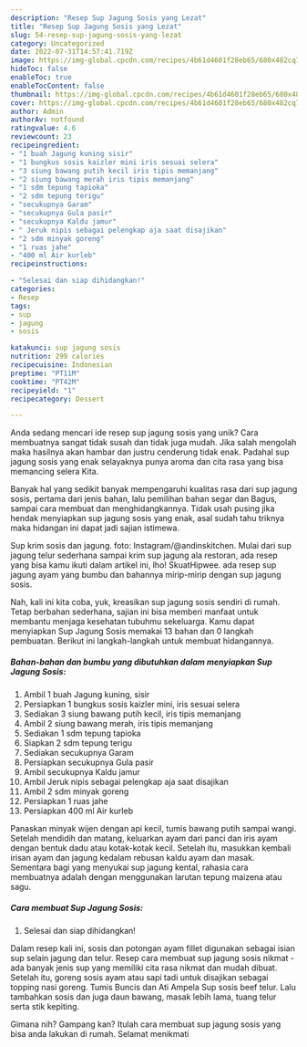 ```yaml
---
description: "Resep Sup Jagung Sosis yang Lezat"
title: "Resep Sup Jagung Sosis yang Lezat"
slug: 54-resep-sup-jagung-sosis-yang-lezat
category: Uncategorized
date: 2022-07-31T14:57:41.719Z
image: https://img-global.cpcdn.com/recipes/4b61d4601f28eb65/680x482cq70/sup-jagung-sosis-foto-resep-utama.jpg
hideToc: false
enableToc: true
enableTocContent: false
thumbnail: https://img-global.cpcdn.com/recipes/4b61d4601f28eb65/680x482cq70/sup-jagung-sosis-foto-resep-utama.jpg
cover: https://img-global.cpcdn.com/recipes/4b61d4601f28eb65/680x482cq70/sup-jagung-sosis-foto-resep-utama.jpg
author: Admin
authorAv: notfound
ratingvalue: 4.6
reviewcount: 23
recipeingredient:
- "1 buah Jagung kuning sisir"
- "1 bungkus sosis kaizler mini iris sesuai selera"
- "3 siung bawang putih kecil iris tipis memanjang"
- "2 siung bawang merah iris tipis memanjang"
- "1 sdm tepung tapioka"
- "2 sdm tepung terigu"
- "secukupnya Garam"
- "secukupnya Gula pasir"
- "secukupnya Kaldu jamur"
- " Jeruk nipis sebagai pelengkap aja saat disajikan"
- "2 sdm minyak goreng"
- "1 ruas jahe"
- "400 ml Air kurleb"
recipeinstructions:

- "Selesai dan siap dihidangkan!"
categories:
- Resep
tags:
- sup
- jagung
- sosis

katakunci: sup jagung sosis 
nutrition: 299 calories
recipecuisine: Indonesian
preptime: "PT11M"
cooktime: "PT42M"
recipeyield: "1"
recipecategory: Dessert

---
```





Anda sedang mencari ide resep sup jagung sosis yang unik? Cara membuatnya sangat tidak susah dan tidak juga mudah. Jika salah mengolah maka hasilnya akan hambar dan justru cenderung tidak enak. Padahal sup jagung sosis yang enak selayaknya punya aroma dan cita rasa yang bisa memancing selera Kita.





Banyak hal yang sedikit banyak mempengaruhi kualitas rasa dari sup jagung sosis, pertama dari jenis bahan, lalu pemilihan bahan segar dan Bagus, sampai cara membuat dan menghidangkannya. Tidak usah pusing jika hendak menyiapkan sup jagung sosis yang enak,      asal sudah tahu triknya maka hidangan ini dapat jadi sajian istimewa.














Sup krim sosis dan jagung. foto: Instagram/@andinskitchen. Mulai dari sup jagung telur sederhana sampai krim sup jagung ala restoran, ada resep yang bisa kamu ikuti dalam artikel ini, lho! SkuatHipwee. ada resep sup jagung ayam yang bumbu dan bahannya mirip-mirip dengan sup jagung sosis.






Nah, kali ini kita coba, yuk, kreasikan sup jagung sosis sendiri di rumah. Tetap berbahan sederhana, sajian ini bisa memberi manfaat untuk membantu menjaga kesehatan tubuhmu sekeluarga. Kamu dapat menyiapkan Sup Jagung Sosis memakai 13 bahan dan 0 langkah pembuatan. Berikut ini langkah-langkah untuk membuat hidangannya.

<!--inarticleads1-->

##### Bahan-bahan dan bumbu yang dibutuhkan dalam menyiapkan Sup Jagung Sosis:

1. Ambil 1 buah Jagung kuning, sisir
1. Persiapkan 1 bungkus sosis kaizler mini, iris sesuai selera
1. Sediakan 3 siung bawang putih kecil, iris tipis memanjang
1. Ambil 2 siung bawang merah, iris tipis memanjang
1. Sediakan 1 sdm tepung tapioka
1. Siapkan 2 sdm tepung terigu
1. Sediakan secukupnya Garam
1. Persiapkan secukupnya Gula pasir
1. Ambil secukupnya Kaldu jamur
1. Ambil  Jeruk nipis sebagai pelengkap aja saat disajikan
1. Ambil 2 sdm minyak goreng
1. Persiapkan 1 ruas jahe
1. Persiapkan 400 ml Air kurleb


Panaskan minyak wijen dengan api kecil, tumis bawang putih sampai wangi. Setelah mendidih dan matang, keluarkan ayam dari panci dan iris ayam dengan bentuk dadu atau kotak-kotak kecil. Setelah itu, masukkan kembali irisan ayam dan jagung kedalam rebusan kaldu ayam dan masak. Sementara bagi yang menyukai sup jagung kental, rahasia cara membuatnya adalah dengan menggunakan larutan tepung maizena atau sagu. 

<!--inarticleads2-->

##### Cara membuat Sup Jagung Sosis:


1. Selesai dan siap dihidangkan!

Dalam resep kali ini, sosis dan potongan ayam fillet digunakan sebagai isian sup selain jagung dan telur. Resep cara membuat sup jagung sosis nikmat - ada banyak jenis sup yang memiliki cita rasa nikmat dan mudah dibuat. Setelah itu, goreng sosis ayam atau sapi tadi untuk disajikan sebagai topping nasi goreng. Tumis Buncis dan Ati Ampela Sup sosis beef telur. Lalu tambahkan sosis dan juga daun bawang, masak lebih lama, tuang telur serta stik kepiting. 

Gimana nih? Gampang kan? Itulah cara membuat sup jagung sosis yang bisa anda lakukan di rumah. Selamat menikmati
